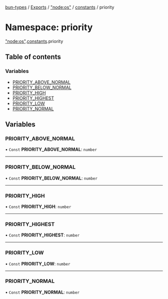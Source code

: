 [bun-types](https://oven-sh.github.io/bun-types/README.md) / [Exports](https://oven-sh.github.io/bun-types/modules.md) / ["node:os"](https://oven-sh.github.io/bun-types/modules/node_os_.md) / [constants](https://oven-sh.github.io/bun-types/modules/node_os_.constants.md) / priority

# Namespace: priority

["node:os"](https://oven-sh.github.io/bun-types/modules/node_os_.md).[constants](https://oven-sh.github.io/bun-types/modules/node_os_.constants.md).priority

## Table of contents

### Variables

- [PRIORITY\_ABOVE\_NORMAL](https://oven-sh.github.io/bun-types/modules/node_os_.constants.priority.md#priority_above_normal)
- [PRIORITY\_BELOW\_NORMAL](https://oven-sh.github.io/bun-types/modules/node_os_.constants.priority.md#priority_below_normal)
- [PRIORITY\_HIGH](https://oven-sh.github.io/bun-types/modules/node_os_.constants.priority.md#priority_high)
- [PRIORITY\_HIGHEST](https://oven-sh.github.io/bun-types/modules/node_os_.constants.priority.md#priority_highest)
- [PRIORITY\_LOW](https://oven-sh.github.io/bun-types/modules/node_os_.constants.priority.md#priority_low)
- [PRIORITY\_NORMAL](https://oven-sh.github.io/bun-types/modules/node_os_.constants.priority.md#priority_normal)

## Variables

### PRIORITY\_ABOVE\_NORMAL

• `Const` **PRIORITY\_ABOVE\_NORMAL**: `number`

___

### PRIORITY\_BELOW\_NORMAL

• `Const` **PRIORITY\_BELOW\_NORMAL**: `number`

___

### PRIORITY\_HIGH

• `Const` **PRIORITY\_HIGH**: `number`

___

### PRIORITY\_HIGHEST

• `Const` **PRIORITY\_HIGHEST**: `number`

___

### PRIORITY\_LOW

• `Const` **PRIORITY\_LOW**: `number`

___

### PRIORITY\_NORMAL

• `Const` **PRIORITY\_NORMAL**: `number`
